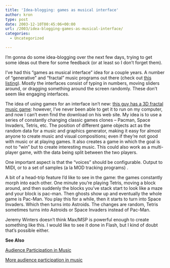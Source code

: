 ```yaml
---
title: 'Idea-blogging: games as musical interface'
author: kron
type: post
date: 2003-12-10T00:45:06+00:00
url: /2003/idea-blogging-games-as-musical-interface/
categories:
  - Uncategorized

---
```

I&#8217;m gonna do some idea-blogging over the next few days, trying to get some ideas out there for some feedback (or at least so I don&#8217;t forget them).

I&#8217;ve had this &#8220;games as musical interface&#8221; idea for a couple years. A number of &#8220;generative&#8221; and &#8220;fractal&#8221; music programs out there (check out [this listing][1]). Mostly the interfaces consist of typing in numbers, moving sliders around, or dragging something around the screen randomly. These don&#8217;t seem like engaging interfaces.

The idea of using games for an interface isn&#8217;t new: [this guy has a 3D fractal music game][2]: however, I&#8217;ve never been able to get it to run on my computer, and now I can&#8217;t even find the download on his web site. My idea is to use a series of constantly changing classic games clones &#8211; Pacman, Space Invaders, Tetris, etc. The position of different game objects act as the random data for a music and graphics generator, making it easy for almost anyone to create music and visual compositions; even if they&#8217;re not good with music or at playing games. It also creates a game in which the goal is not to &#8220;win&#8221; but to create interesting music. This could also work as a multi-player game, with the data being split between the two players.

One important aspect is that the &#8220;voices&#8221; should be configurable. Output to MIDI, or to a set of samples (a la MOD tracking programs) .

A bit of a head-trip feature I&#8217;d like to see in the game: the games constantly morph into each other. One minute you&#8217;re playing Tetris, moving a block around, and then suddenly the blocks you&#8217;ve stack start to look like a maze and your block is pac-man. Then ghosts show up and eventually the whole game is Pac-Man. You play this for a while, then it starts to turn into Space Invaders. Which then turns into Astroids. The changes are random, Tetris sometimes turns into Astroids or Space Invaders instead of Pac-Man.

Jeremy Winters doesn&#8217;t think Max/MSP is powerful enough to create something like this. I would like to see it done in Flash, but I kind of doubt that&#8217;s possible either.

**See Also**

[Audience Participation in Music][3]

[More audience participation in music][4]

 [1]: http://www.hitsquad.com/smm/cat/COMPUTER_AIDED_MUSIC/
 [2]: http://technoccult.net/archives/2001/11/02/chaos-science-meets-music-meets-video-games/
 [3]: http://technoccult.net/archives/2003/11/21/audience-participation-in-music/
 [4]: http://technoccult.net/archives/2003/12/02/more-audience-participation-in-music/